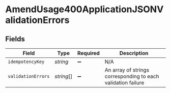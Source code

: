 # AmendUsage400ApplicationJSONValidationErrors


## Fields

| Field                                                        | Type                                                         | Required                                                     | Description                                                  |
| ------------------------------------------------------------ | ------------------------------------------------------------ | ------------------------------------------------------------ | ------------------------------------------------------------ |
| `idempotencyKey`                                             | *string*                                                     | :heavy_minus_sign:                                           | N/A                                                          |
| `validationErrors`                                           | *string*[]                                                   | :heavy_minus_sign:                                           | An array of strings corresponding to each validation failure |